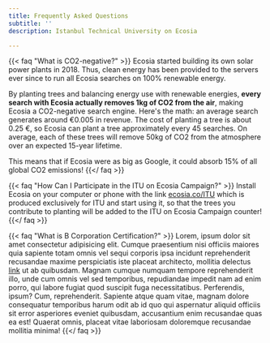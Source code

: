 ```yaml
---
title: Frequently Asked Questions
subtitle: ''
description: Istanbul Technical University on Ecosia

---
```

{{< faq "What is CO2-negative?" >}} Ecosia started building its own solar power plants in 2018. Thus, clean energy has been provided to the servers ever since to run all Ecosia searches on 100% renewable energy.

By planting trees and balancing energy use with renewable energies, **every search with Ecosia actually removes 1kg of CO2 from the air**, making Ecosia a CO2-negative search engine. Here's the math: an average search generates around €0.005 in revenue. The cost of planting a tree is about 0.25 €, so Ecosia can plant a tree approximately every 45 searches. On average, each of these trees will remove 50kg of CO2 from the atmosphere over an expected 15-year lifetime.

This means that if Ecosia were as big as Google, it could absorb 15% of all global CO2 emissions! {{</ faq >}}

{{< faq "How Can I Participate in the ITU on Ecosia Campaign?" >}} Install Ecosia on your computer or phone with the link [ecosia.co/ITU](https://ecosia.co/ITU) which is produced exclusively for ITU and start using it, so that the trees you contribute to planting will be added to the ITU on Ecosia Campaign counter! {{</ faq >}}

{{< faq "What is B Corporation Certification?" >}} Lorem, ipsum dolor sit amet consectetur adipisicing elit. Cumque praesentium nisi officiis maiores quia sapiente totam omnis vel sequi corporis ipsa incidunt reprehenderit recusandae maxime perspiciatis iste placeat architecto, mollitia delectus [link](https://examplesite.com) ut ab quibusdam. Magnam cumque numquam tempore reprehenderit illo, unde cum omnis vel sed temporibus, repudiandae impedit nam ad enim porro, qui labore fugiat quod suscipit fuga necessitatibus. Perferendis, ipsum? Cum, reprehenderit. Sapiente atque quam vitae, magnam dolore consequatur temporibus harum odit ab id quo qui aspernatur aliquid officiis sit error asperiores eveniet quibusdam, accusantium enim recusandae quas ea est! Quaerat omnis, placeat vitae laboriosam doloremque recusandae mollitia minima!
{{</ faq >}}